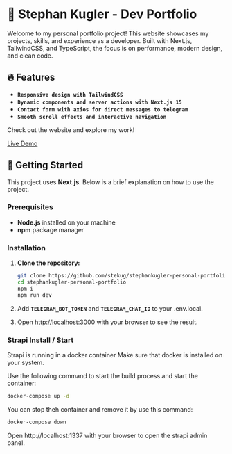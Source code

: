 # 📱 Stephan Kugler - Dev Portfolio

Welcome to my personal portfolio project!
This website showcases my projects, skills, and experience as a developer.
Built with Next.js, TailwindCSS, and TypeScript, the focus is on performance, modern design, and clean code.

## 🔥 Features

- **`Responsive design with TailwindCSS`**
- **`Dynamic components and server actions with Next.js 15`**
- **`Contact form with axios for direct messages to telegram`**
- **`Smooth scroll effects and interactive navigation`**

Check out the website and explore my work!

[Live Demo](https://stephankugler-personal-portfolio.vercel.app/)

## 🚀 Getting Started

This project uses **Next.js**. Below is a brief explanation on how to use the project.

### Prerequisites

- **Node.js** installed on your machine
- **npm** package manager

### Installation

1. **Clone the repository:**

   ```bash
   git clone https://github.com/stekug/stephankugler-personal-portfolio.git
   cd stephankugler-personal-portfolio
   npm i
   npm run dev
   ```

2. Add **`TELEGRAM_BOT_TOKEN`** and **`TELEGRAM_CHAT_ID`** to your .env.local.

3. Open [http://localhost:3000](http://localhost:3000)
   with your browser to see the result.

### Strapi Install / Start

Strapi is running in a docker container
Make sure that docker is installed on your system.

Use the following command to start the build process and start the container:

```bash
docker-compose up -d
```

You can stop theh container and remove it by use this command:

```bash
docker-compose down
```

Open http://localhost:1337 with your browser to open the strapi admin panel.

